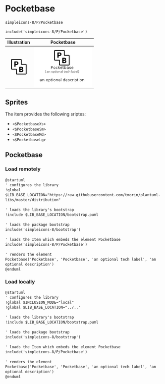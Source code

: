 # Pocketbase


```text
simpleicons-8/P/Pocketbase
```

```text
include('simpleicons-8/P/Pocketbase')
```



| Illustration | Pocketbase |
| :---: | :---: |
| ![illustration for Illustration](../../simpleicons-8/P/Pocketbase.png) | ![illustration for Pocketbase](../../simpleicons-8/P/Pocketbase.Local.png) |



## Sprites
The item provides the following sriptes:

- `<$PocketbaseXs>`
- `<$PocketbaseSm>`
- `<$PocketbaseMd>`
- `<$PocketbaseLg>`





## Pocketbase

### Load remotely
```plantuml
@startuml
' configures the library
!global $LIB_BASE_LOCATION="https://raw.githubusercontent.com/tmorin/plantuml-libs/master/distribution"

' loads the library's bootstrap
!include $LIB_BASE_LOCATION/bootstrap.puml

' loads the package bootstrap
include('simpleicons-8/bootstrap')

' loads the Item which embeds the element Pocketbase
include('simpleicons-8/P/Pocketbase')

' renders the element
Pocketbase('Pocketbase', 'Pocketbase', 'an optional tech label', 'an optional description')
@enduml
```

### Load locally
```plantuml
@startuml
' configures the library
!global $INCLUSION_MODE="local"
!global $LIB_BASE_LOCATION="../.."

' loads the library's bootstrap
!include $LIB_BASE_LOCATION/bootstrap.puml

' loads the package bootstrap
include('simpleicons-8/bootstrap')

' loads the Item which embeds the element Pocketbase
include('simpleicons-8/P/Pocketbase')

' renders the element
Pocketbase('Pocketbase', 'Pocketbase', 'an optional tech label', 'an optional description')
@enduml
```

